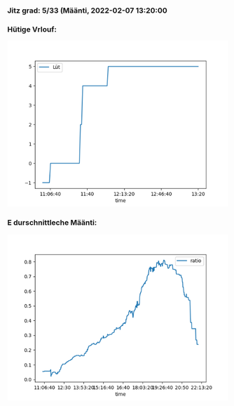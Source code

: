 ### Jitz grad: 5/33 (Määnti, 2022-02-07 13:20:00

### Hütige Vrlouf:
![Graph](Today.png)

### E durschnittleche Määnti:
![Graph](Määnti.png)